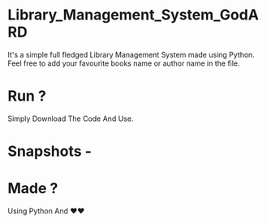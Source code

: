 # Library_Management_System_GodARD
It's a simple full fledged Library Management System made using Python.  Feel free to add your favourite books name or author name in the file.

# Run ?
Simply Download The Code And Use.

# Snapshots -



# Made ?
Using Python And ❤️❤️
